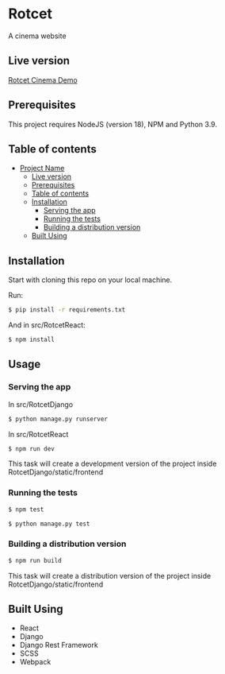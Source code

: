# Rotcet
A cinema website

## Live version
[Rotcet Cinema Demo](https://rotcetcinemademo.com)

## Prerequisites

This project requires NodeJS (version 18), NPM and Python 3.9.

## Table of contents

- [Project Name](#rotcet)
  - [Live version](#live-version)
  - [Prerequisites](#prerequisites)
  - [Table of contents](#table-of-contents)
  - [Installation](#installation)
    - [Serving the app](#serving-the-app)
    - [Running the tests](#running-the-tests)
    - [Building a distribution version](#building-a-distribution-version)
  - [Built Using](#built-using)

## Installation

Start with cloning this repo on your local machine.

Run:

```sh
$ pip install -r requirements.txt
```

And in src/RotcetReact:

```sh
$ npm install
```

## Usage

### Serving the app

In src/RotcetDjango
```sh
$ python manage.py runserver
```

In src/RotcetReact
```sh
$ npm run dev
```
This task will create a development version of the project
inside RotcetDjango/static/frontend

### Running the tests

```sh
$ npm test
```

```sh
$ python manage.py test
```

### Building a distribution version

```sh
$ npm run build
```

This task will create a distribution version of the project
inside RotcetDjango/static/frontend

## Built Using

* React
* Django
* Django Rest Framework
* SCSS
* Webpack
